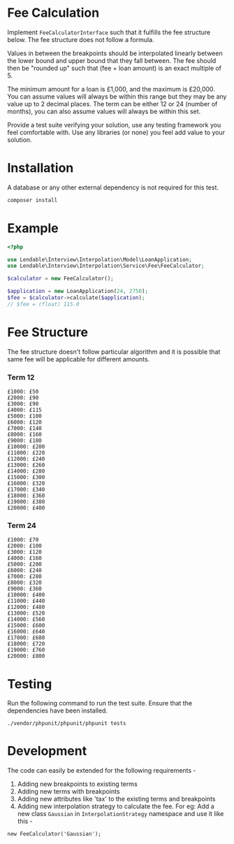 Fee Calculation
=====
Implement `FeeCalculatorInterface` such that it fulfills the fee structure below.
The fee structure does not follow a formula. 

Values in between the breakpoints should be interpolated linearly between
the lower bound and upper bound that they fall between. The fee should then be 
"rounded up" such that (fee + loan amount) is an exact multiple of 5.

The minimum amount for a loan is £1,000, and the maximum is £20,000.
You can assume values will always be within this range but they may be any value 
up to 2 decimal places.
The term can be either 12 or 24 (number of months), you can also
assume values will always be within this set.

Provide a test suite verifying your solution, use any testing framework
you feel comfortable with. Use any libraries (or none) you feel add value 
to your solution.

# Installation
A database or any other external dependency is not required for this test.

```bash
composer install
``` 

# Example
```php
<?php

use Lendable\Interview\Interpolation\Model\LoanApplication;
use Lendable\Interview\Interpolation\Service\Fee\FeeCalculator;

$calculator = new FeeCalculator();

$application = new LoanApplication(24, 2750);
$fee = $calculator->calculate($application);
// $fee = (float) 115.0
```

# Fee Structure
The fee structure doesn't follow particular algorithm and it is possible that same fee will be applicable for different amounts.

### Term 12
```
£1000: £50
£2000: £90
£3000: £90
£4000: £115
£5000: £100
£6000: £120
£7000: £140
£8000: £160
£9000: £180
£10000: £200
£11000: £220
£12000: £240
£13000: £260
£14000: £280
£15000: £300
£16000: £320
£17000: £340
£18000: £360
£19000: £380
£20000: £400
```

### Term 24

```
£1000: £70
£2000: £100
£3000: £120
£4000: £160
£5000: £200
£6000: £240
£7000: £280
£8000: £320
£9000: £360
£10000: £400
£11000: £440
£12000: £480
£13000: £520
£14000: £560
£15000: £600
£16000: £640
£17000: £680
£18000: £720
£19000: £760
£20000: £800
```

# Testing
Run the following command to run the test suite. Ensure that the dependencies have been installed.
```
./vendor/phpunit/phpunit/phpunit tests
```

# Development
The code can easily be extended for the following requirements - 
1. Adding new breakpoints to existing terms
2. Adding new terms with breakpoints 
3. Adding new attributes like 'tax' to the existing terms and breakpoints
4. Adding new interpolation strategy to calculate the fee. 
For eg: Add a new class `Gaussian` in `InterpolationStrategy` 
namespace and use it like this - 
  ```
  new FeeCalculator('Gaussian');
  ``` 
